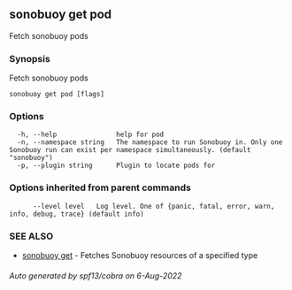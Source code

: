 ## sonobuoy get pod

Fetch sonobuoy pods

### Synopsis

Fetch sonobuoy pods

```
sonobuoy get pod [flags]
```

### Options

```
  -h, --help               help for pod
  -n, --namespace string   The namespace to run Sonobuoy in. Only one Sonobuoy run can exist per namespace simultaneously. (default "sonobuoy")
  -p, --plugin string      Plugin to locate pods for
```

### Options inherited from parent commands

```
      --level level   Log level. One of {panic, fatal, error, warn, info, debug, trace} (default info)
```

### SEE ALSO

* [sonobuoy get](sonobuoy_get.md)	 - Fetches Sonobuoy resources of a specified type

###### Auto generated by spf13/cobra on 6-Aug-2022

